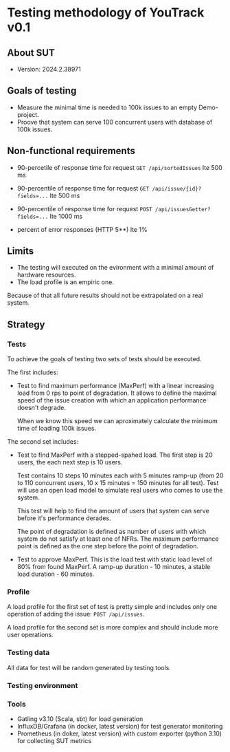 # Testing methodology of YouTrack v0.1

## About SUT

- Version: 2024.2.38971

## Goals of testing

- Measure the minimal time is needed to 100k issues to an empty Demo-project.
- Proove that system can serve 100 concurrent users with database of 100k issues.

## Non-functional requirements

- 90-percetile of response time for request `GET /api/sortedIssues` lte 500 ms

- 90-percentile of response time for request `GET /api/issue/{id}?fields=...` lte 500 ms

- 90-percentile of response time for request `POST /api/issuesGetter?fields=...` lte 1000 ms

- percent of error responses (HTTP 5**) lte 1%

## Limits

- The testing will executed on the evironment with a minimal amount of hardware resources.
- The load profile is an empiric one.

Because of that all future results should not be extrapolated on a real system.

## Strategy

### Tests

To achieve the goals of testing two sets of tests should be executed.

The first includes:

- Test to find maximum performance (MaxPerf) with a linear increasing load from 0 rps to point of degradation. It allows to define the maximal speed of the issue creation with which an application performance doesn't degrade.

	When we know this speed we can aproximately calculate the minimum time of loading 100k issues.

The second set includes:

- Test to find MaxPerf with a stepped-spahed load. The first step is 20 users, the each next step is 10 users.

	Test contains 10 steps 10 minutes each with 5 minutes ramp-up (from 20 to 110 concurrent users, 10 x 15 minutes = 150 minutes for all test). Test will use an open load model to simulate real users who comes to use the system. 

 	This test will help to find the amount of users that system can serve before it's performance derades. 

	The point of degradation is defined as number of users with which system do not satisfy at least one of NFRs. The maximum performance point is defined as the one step before the point of degradation.

- Test to approve MaxPerf. This is the load test with static load level of 80% from found MaxPerf. A ramp-up duration - 10 minutes, a stable load duration - 60 minutes.

### Profile

A load profile for the first set of test is pretty simple and includes only one operation of adding the issue: `POST /api/issues`.

A load profile for the second set is more complex and should include more user operations.

### Testing data

All data for test will be random generated by testing tools.

### Testing environment

### Tools

- Gatling v3.10 (Scala, sbt)  for load generation
- InfluxDB/Grafana (in docker, latest version) for test generator monitoring
- Prometheus (in doker, latest version) with custom exporter (python 3.10) for collecting SUT metrics
